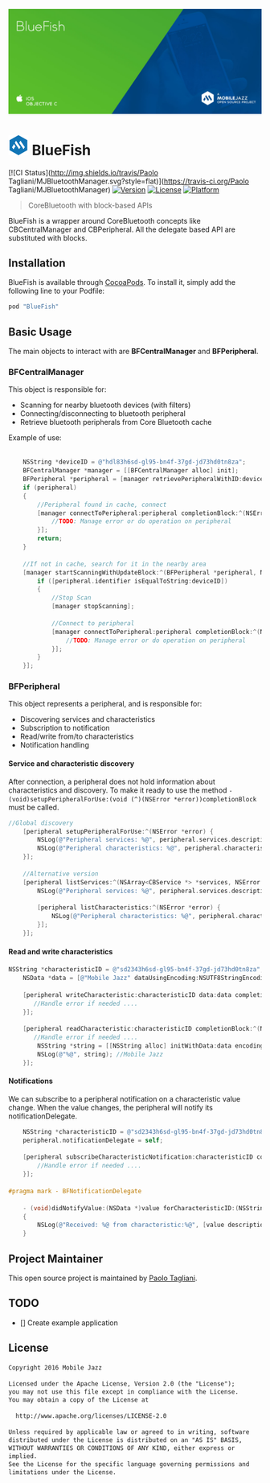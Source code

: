 
![Mobile Jazz Motis](https://raw.githubusercontent.com/mobilejazz/metadata/master/images/banners/mobile-jazz-bluefish-ios.jpg)
# ![Mobile Jazz Badge](https://raw.githubusercontent.com/mobilejazz/metadata/master/images/icons/mj-40x40.png) BlueFish

[![CI Status](http://img.shields.io/travis/Paolo Tagliani/MJBluetoothManager.svg?style=flat)](https://travis-ci.org/Paolo Tagliani/MJBluetoothManager)
[![Version](https://img.shields.io/cocoapods/v/MJBluetoothManager.svg?style=flat)](http://cocoapods.org/pods/MJBluetoothManager)
[![License](https://img.shields.io/cocoapods/l/MJBluetoothManager.svg?style=flat)](http://cocoapods.org/pods/MJBluetoothManager)
[![Platform](https://img.shields.io/cocoapods/p/MJBluetoothManager.svg?style=flat)](http://cocoapods.org/pods/MJBluetoothManager)



> CoreBluetooth with block-based APIs

BlueFish is a wrapper around CoreBluetooth concepts like CBCentralManager and CBPeripheral. All the delegate based API are substituted with blocks.

## Installation

BlueFish is available through [CocoaPods](http://cocoapods.org). To install
it, simply add the following line to your Podfile:

```ruby
pod "BlueFish"
```

## Basic Usage
The main objects to interact with are **BFCentralManager** and **BFPeripheral**.

### BFCentralManager

This object is responsible for:

- Scanning for nearby bluetooth devices (with filters)
- Connecting/disconnecting to bluetooth peripheral
- Retrieve bluetooth peripherals from Core Bluetooth cache

Example of use:

```objective-c

    NSString *deviceID = @"hdl83h6sd-gl95-bn4f-37gd-jd73hd0tn8za";
    BFCentralManager *manager = [[BFCentralManager alloc] init];
    BFPeripheral *peripheral = [manager retrievePeripheralWithID:deviceID];
    if (peripheral)
    {
        //Peripheral found in cache, connect
        [manager connectToPeripheral:peripheral completionBlock:^(NSError *error) {
            //TODO: Manage error or do operation on peripheral
        }];
        return;
    }

    //If not in cache, search for it in the nearby area
    [manager startScanningWithUpdateBlock:^(BFPeripheral *peripheral, NSError *error) {
        if ([peripheral.identifier isEqualToString:deviceID])
        {
            //Stop Scan
            [manager stopScanning];

            //Connect to peripheral
            [manager connectToPeripheral:peripheral completionBlock:^(NSError *error) {
                //TODO: Manage error or do operation on peripheral
            }];
        }
    }];
```

### BFPeripheral

This object represents a peripheral, and is responsible for:

- Discovering services and characteristics
- Subscription to notification
- Read/write from/to characteristics
- Notification handling

#### Service and characteristic discovery

After connection, a peripheral does not hold information about characteristics and discovery. To make it ready to use the method `- (void)setupPeripheralForUse:(void (^)(NSError *error))completionBlock` must be called.

```objective-c
//Global discovery
    [peripheral setupPeripheralForUse:^(NSError *error) {
        NSLog(@"Peripheral services: %@", peripheral.services.description);
        NSLog(@"Peripheral characteristics: %@", peripheral.characteristics.description);
    }];

    //Alternative version
    [peripheral listServices:^(NSArray<CBService *> *services, NSError *error) {
        NSLog(@"Peripheral services: %@", peripheral.services.description);

        [peripheral listCharacteristics:^(NSError *error) {
            NSLog(@"Peripheral characteristics: %@", peripheral.characteristics.description);
        }];
    }];
```
#### Read and write characteristics

```objective-c
NSString *characteristicID = @"sd2343h6sd-gl95-bn4f-37gd-jd73hd0tn8za";
    NSData *data = [@"Mobile Jazz" dataUsingEncoding:NSUTF8StringEncoding];

    [peripheral writeCharacteristic:characteristicID data:data completionBlock:^(NSError *error) {
       //Handle error if needed ....
    }];

    [peripheral readCharacteristic:characteristicID completionBlock:^(NSData *data, NSError *error) {
       //Handle error if needed ....
        NSString *string = [[NSString alloc] initWithData:data encoding:NSUTF8StringEncoding];
        NSLog(@"%@", string); //Mobile Jazz
    }];
```

#### Notifications

We can subscribe to a peripheral notification on a characteristic value change. When the value changes, the peripheral will notify its notificationDelegate.

```objective-c
    NSString *characteristicID = @"sd2343h6sd-gl95-bn4f-37gd-jd73hd0tn8za";
    peripheral.notificationDelegate = self;

    [peripheral subscribeCharacteristicNotification:characteristicID completionBlock:^(NSError *error) {
        //Handle error if needed ....
    }];

#pragma mark - BFNotificationDelegate

    - (void)didNotifyValue:(NSData *)value forCharacteristicID:(NSString *)characteristicID
    {
        NSLog(@"Received: %@ from characteristic:%@", [value description], characteristicID);
    }
```
## Project Maintainer

This open source project is maintained by [Paolo Tagliani](https://github.com/pablosproject).

## TODO

- [] Create example application

## License

    Copyright 2016 Mobile Jazz

    Licensed under the Apache License, Version 2.0 (the "License");
    you may not use this file except in compliance with the License.
    You may obtain a copy of the License at

      http://www.apache.org/licenses/LICENSE-2.0

    Unless required by applicable law or agreed to in writing, software
    distributed under the License is distributed on an "AS IS" BASIS,
    WITHOUT WARRANTIES OR CONDITIONS OF ANY KIND, either express or implied.
    See the License for the specific language governing permissions and
    limitations under the License.
